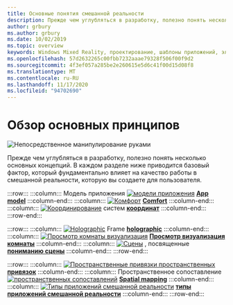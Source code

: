 ```yaml
---
title: Основные понятия смешанной реальности
description: Прежде чем углубляться в разработку, полезно понять несколько основных концепций. В каждом разделе ниже приводится базовый фактор, который фундаментально влияет на качество работы в смешанной реальности, которую вы создаете для пользователя.
author: grbury
ms.author: grbury
ms.date: 10/02/2019
ms.topic: overview
keywords: Windows Mixed Reality, проектирование, шаблоны приложений, элементы управления, стиль, HoloLens, взаимодействие, элементы UX, поведения, стандартные блоки, гарнитура смешанной реальности, гарнитура Windows Mixed Reality, гарнитура виртуальной реальности, HoloLens, МРТК, набор средств смешанной реальности, комфорт, модель приложений, координата, holographic
ms.openlocfilehash: 57d2632265c00fbb7232aaae79328f506f00f9d2
ms.sourcegitcommit: 4f3ef057a285be2e260615e5d6c41f00d15d08f8
ms.translationtype: MT
ms.contentlocale: ru-RU
ms.lasthandoff: 11/17/2020
ms.locfileid: "94702690"
---
```

# <a name="core-concepts-overview"></a>Обзор основных принципов

![Непосредственное манипулирование руками](images/05_CoreConcepts.png)


Прежде чем углубляться в разработку, полезно понять несколько основных концепций. В каждом разделе ниже приводится базовый фактор, который фундаментально влияет на качество работы в смешанной реальности, которую вы создаете для пользователя. 

:::row:::
    :::column:::
        Модель приложения [ ![ модели приложения](images/teleportation-640px.png)](app-model.md) **[App model](app-model.md)**
    :::column-end:::
    :::column:::
       [ ![ Комфорт](images/comfort-chart.PNG)](comfort.md) **[Comfort](comfort.md)**
    :::column-end:::
    :::column:::
        [ ![ Координирование](images/coordinate-systems.PNG)](coordinate-systems.md) систем **[координат](coordinate-systems.md)**
    :::column-end:::
:::row-end:::

:::row:::
    :::column:::
        [ ![ Holographic](images/destinationmars-750px.png)](holographic-frame.md) Frame **[holographic](holographic-frame.md)**
    :::column-end:::
    :::column:::
        [ ![ Просмотр комнаты визуализация](images/sr-mixedworld-140429-8pm-00068-1000px.png)](room-scan-visualization.md) **[Просмотр визуализация комнаты](room-scan-visualization.md)**
    :::column-end:::
    :::column:::
        [ ![ Сцены](images/scene-understanding.png)](scene-understanding.md) , посвященные **[пониманию сцены](scene-understanding.md)**
    :::column-end:::
:::row-end:::

:::row:::
    :::column:::
        [ ![ Пространственные привязки пространственных](images/azurespatialanchors.jpg)](spatial-anchors.md) **[привязок](spatial-anchors.md)**
    :::column-end:::
    :::column:::
        Пространственное сопоставление [ ![ пространственных сопоставлений](images/surfacereconstruction.jpg)](spatial-mapping.md) **[Spatial mapping](spatial-mapping.md)**
    :::column-end:::
    :::column:::
        [ ![ Типы приложений смешанной реальности](images/enhancedenvironmentapps-640px.jpg)](types-of-mixed-reality-apps.md) **[типы приложений смешанной реальности](types-of-mixed-reality-apps.md)**
    :::column-end:::
:::row-end:::


<br>

<br>

